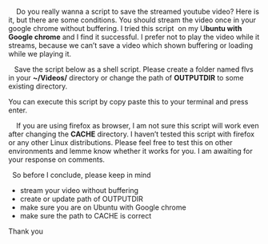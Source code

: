     Do you really wanna a script to save the streamed youtube video? Here is it, but there are some conditions. You should stream the video once in your google chrome without buffering. I tried this script  on my U**buntu with Google chrome** and I find it successful. I prefer not to play the video while it streams, because we can’t save a video which shown buffering or loading while we playing it.

   Save the script below as a shell script. Please create a folder named flvs in your **~/Videos/** directory or change the path of **OUTPUTDIR** to some existing directory.

You can execute this script by copy paste this to your terminal and press enter.

    If you are using firefox as browser, I am not sure this script will work even after changing the **CACHE** directory. I haven’t tested this script with firefox or any other Linux distributions. Please feel free to test this on other environments and lemme know whether it works for you. I am awaiting for your response on comments.

  So before I conclude, please keep in mind 

-   stream your video without buffering
-   create or update path of OUTPUTDIR
-   make sure you are on Ubuntu with Google chrome
-   make sure the path to CACHE is correct

Thank you
